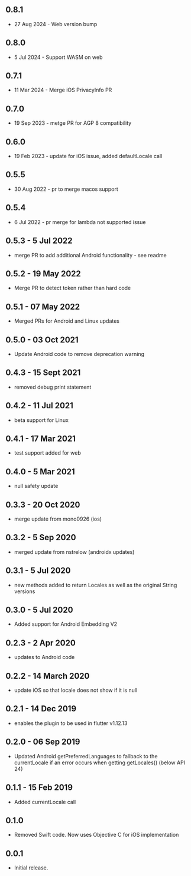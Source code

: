 ## 0.8.1

* 27 Aug 2024 - Web version bump

## 0.8.0

* 5 Jul 2024 - Support WASM on web

## 0.7.1

* 11 Mar 2024 - Merge iOS PrivacyInfo PR

## 0.7.0

* 19 Sep 2023 - metge PR for AGP 8 compatibility

## 0.6.0

* 19 Feb 2023 -  update for iOS issue, added defaultLocale call

## 0.5.5

* 30 Aug 2022 - pr to merge macos support

## 0.5.4

* 6 Jul 2022 - pr merge for lambda not supported issue

## 0.5.3 - 5 Jul 2022

* merge PR to add additional Android functionality - see readme

## 0.5.2 - 19 May 2022

* Merge PR to detect token rather than hard code

## 0.5.1 - 07 May 2022

* Merged PRs for Android and Linux updates

## 0.5.0 - 03 Oct 2021

* Update Android code to remove deprecation warning

## 0.4.3 - 15 Sept 2021

* removed debug print statement

## 0.4.2 - 11 Jul 2021

* beta support for Linux

## 0.4.1 - 17 Mar 2021

* test support added for web

## 0.4.0 - 5 Mar 2021

* null safety update

## 0.3.3 - 20 Oct 2020

* merge update from mono0926 (ios)

## 0.3.2 - 5 Sep 2020

* merged update from nstrelow (androidx updates)

## 0.3.1 - 5 Jul 2020

* new methods added to return Locales as well as the original String versions

## 0.3.0 - 5 Jul 2020

* Added support for Android Embedding V2

## 0.2.3 - 2 Apr 2020

* updates to Android code

## 0.2.2 - 14 March 2020

* update iOS so that locale does not show if it is null

## 0.2.1 - 14 Dec 2019

* enables the plugin to be used in flutter v1.12.13

## 0.2.0 - 06 Sep 2019

* Updated Android getPreferredLanguages to fallback to the currentLocale if an error occurs when getting getLocales() (below API 24)

## 0.1.1 - 15 Feb 2019

* Added currentLocale call

## 0.1.0

* Removed Swift code. Now uses Objective C for iOS implementation

## 0.0.1

* Initial release.
